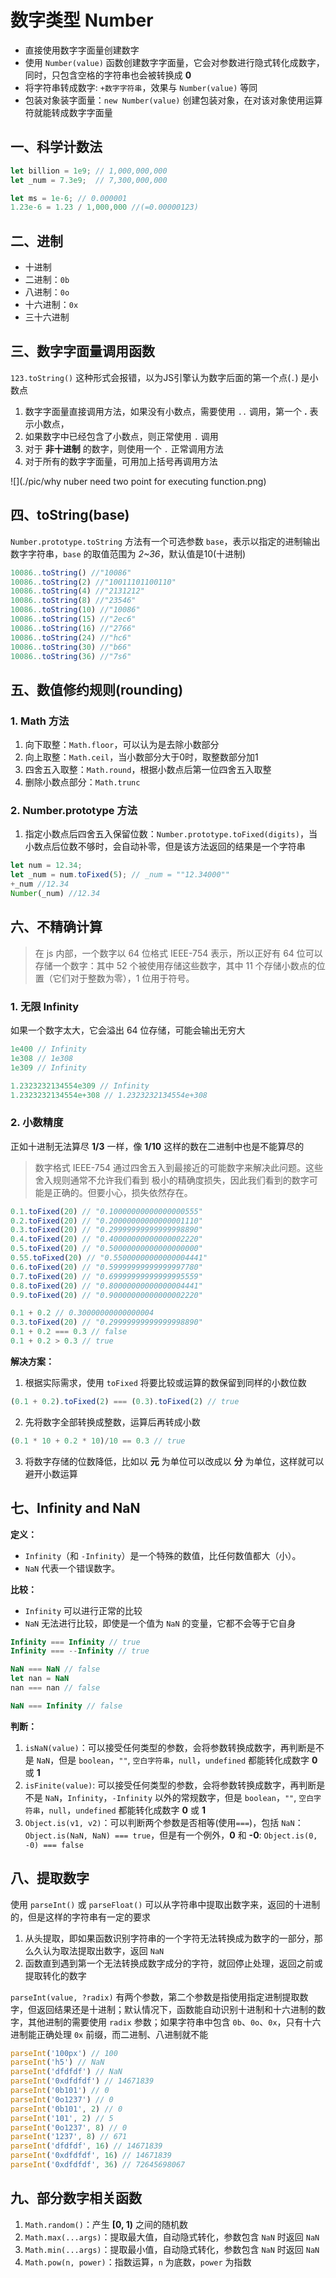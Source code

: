 # 数字类型 Number

- 直接使用数字字面量创建数字
- 使用 `Number(value)` 函数创建数字字面量，它会对参数进行隐式转化成数字，同时，只包含空格的字符串也会被转换成 **0**
- 将字符串转成数字: `+数字字符串`，效果与 `Number(value)` 等同
- 包装对象装字面量：`new Number(value)` 创建包装对象，在对该对象使用运算符就能转成数字字面量

## 一、科学计数法
```javascript
let billion = 1e9; // 1,000,000,000
let _num = 7.3e9;  // 7,300,000,000

let ms = 1e-6; // 0.000001
1.23e-6 = 1.23 / 1,000,000 //(=0.00000123)
```

## 二、进制
- 十进制
- 二进制：`0b`
- 八进制：`0o`
- 十六进制：`0x`
- 三十六进制

## 三、数字字面量调用函数
`123.toString()` 这种形式会报错，以为JS引擎认为数字后面的第一个点(`.`) 是小数点
1. 数字字面量直接调用方法，如果没有小数点，需要使用 `..` 调用，第一个 **.** 表示小数点，
2. 如果数字中已经包含了小数点，则正常使用 `.` 调用
3. 对于 **非十进制** 的数字，则使用一个 `.` 正常调用方法
4. 对于所有的数字字面量，可用加上括号再调用方法

![](./pic/why nuber need two point for executing function.png)

## 四、toString(base)
`Number.prototype.toString` 方法有一个可选参数 `base`，表示以指定的进制输出数字字符串，`base` 的取值范围为 *2~36*，默认值是10(十进制)

```javascript
10086..toString() //"10086"
10086..toString(2) //"10011101100110"
10086..toString(4) //"2131212"
10086..toString(8) //"23546"
10086..toString(10) //"10086"
10086..toString(15) //"2ec6"
10086..toString(16) //"2766"
10086..toString(24) //"hc6"
10086..toString(30) //"b66"
10086..toString(36) //"7s6"
```

## 五、数值修约规则(rounding)
### 1. Math 方法
1. 向下取整：`Math.floor`，可以认为是去除小数部分
2. 向上取整：`Math.ceil`，当小数部分大于0时，取整数部分加1
3. 四舍五入取整：`Math.round`，根据小数点后第一位四舍五入取整
4. 删除小数点部分：`Math.trunc`

### 2. Number.prototype 方法
1. 指定小数点后四舍五入保留位数：`Number.prototype.toFixed(digits)`，当小数点后位数不够时，会自动补零，但是该方法返回的结果是一个字符串
```javascript
let num = 12.34;
let _num = num.toFixed(5); // _num = ""12.34000""
+_num //12.34
Number(_num) //12.34
```

## 六、不精确计算
> 在 js 内部，一个数字以 64 位格式 IEEE-754 表示，所以正好有 64 位可以存储一个数字：其中 52 个被使用存储这些数字，其中 11 个存储小数点的位置（它们对于整数为零），1 位用于符号。

### 1. 无限 Infinity
如果一个数字太大，它会溢出 64 位存储，可能会输出无穷大
```javascript
1e400 // Infinity
1e308 // 1e308
1e309 // Infinity

1.2323232134554e309 // Infinity
1.2323232134554e+308 // 1.2323232134554e+308
```

### 2. 小数精度
正如十进制无法算尽 **1/3** 一样，像 **1/10** 这样的数在二进制中也是不能算尽的

> 数字格式 IEEE-754 通过四舍五入到最接近的可能数字来解决此问题。这些舍入规则通常不允许我们看到 极小的精确度损失，因此我们看到的数字可能是正确的。但要小心，损失依然存在。

```javascript
0.1.toFixed(20) // "0.10000000000000000555"
0.2.toFixed(20) // "0.20000000000000001110"
0.3.toFixed(20) // "0.29999999999999998890"
0.4.toFixed(20) // "0.40000000000000002220"
0.5.toFixed(20) // "0.50000000000000000000"
0.55.toFixed(20) // "0.55000000000000004441"
0.6.toFixed(20) // "0.59999999999999997780"
0.7.toFixed(20) // "0.69999999999999995559"
0.8.toFixed(20) // "0.80000000000000004441"
0.9.toFixed(20) // "0.90000000000000002220"

0.1 + 0.2 // 0.30000000000000004
0.3.toFixed(20) // "0.29999999999999998890"
0.1 + 0.2 === 0.3 // false
0.1 + 0.2 > 0.3 // true
```
**解决方案：**
1. 根据实际需求，使用 `toFixed` 将要比较或运算的数保留到同样的小数位数
```javascript
(0.1 + 0.2).toFixed(2) === (0.3).toFixed(2) // true
```
2. 先将数字全部转换成整数，运算后再转成小数
```javascript
(0.1 * 10 + 0.2 * 10)/10 == 0.3 // true
```
3. 将数字存储的位数降低，比如以 **元** 为单位可以改成以 **分** 为单位，这样就可以避开小数运算

## 七、Infinity and NaN
**定义：**
- `Infinity`（和 `-Infinity`）是一个特殊的数值，比任何数值都大（小）。
- `NaN` 代表一个错误数字。

**比较：**
- `Infinity` 可以进行正常的比较
- `NaN` 无法进行比较，即使是一个值为 `NaN` 的变量，它都不会等于它自身

```javascript
Infinity === Infinity // true
Infinity === --Infinity // true

NaN === NaN // false
let nan = NaN
nan === nan // false

NaN === Infinity // false
```

**判断：**
1. `isNaN(value)`：可以接受任何类型的参数，会将参数转换成数字，再判断是不是 `NaN`，但是 `boolean`，`""`, `空白字符串`，`null`，`undefined` 都能转化成数字 **0** 或 **1**
2. `isFinite(value)`: 可以接受任何类型的参数，会将参数转换成数字，再判断是不是 `NaN`，`Infinity`，`-Infinity` 以外的常规数字，但是 `boolean`，`""`, `空白字符串`，`null`，`undefined` 都能转化成数字 **0** 或 **1**
3. `Object.is(v1, v2)`：可以判断两个参数是否相等(使用`===`)，包括 `NaN`：`Object.is(NaN, NaN) === true`，但是有一个例外，**0** 和 **-0**: `Object.is(0, -0) === false`

## 八、提取数字
使用 `parseInt()` 或 `parseFloat()` 可以从字符串中提取出数字来，返回的十进制的，但是这样的字符串有一定的要求
1. 从头提取，即如果函数识别字符串的一个字符无法转换成为数字的一部分，那么久认为取法提取出数字，返回 `NaN`
2. 函数直到遇到第一个无法转换成数字成分的字符，就回停止处理，返回之前或提取转化的数字

`parseInt(value, ?radix)` 有两个参数，第二个参数是指使用指定进制提取数字，但返回结果还是十进制；默认情况下，函数能自动识别十进制和十六进制的数字，其他进制的需要使用 `radix` 参数；如果字符串中包含 `0b`、`0o`、`0x`，只有十六进制能正确处理 `0x` 前缀，而二进制、八进制就不能
```javascript
parseInt('100px') // 100
parseInt('h5') // NaN
parseInt('dfdfdf') // NaN
parseInt('0xdfdfdf') // 14671839
parseInt('0b101') // 0
parseInt('0o1237') // 0
parseInt('0b101', 2) // 0
parseInt('101', 2) // 5
parseInt('0o1237', 8) // 0
parseInt('1237', 8) // 671
parseInt('dfdfdf', 16) // 14671839
parseInt('0xdfdfdf', 16) // 14671839
parseInt('0xdfdfdf', 36) // 72645698067
```

## 九、部分数字相关函数
1. `Math.random()`：产生 **[0, 1)** 之间的随机数
2. `Math.max(...args)`：提取最大值，自动隐式转化，参数包含 `NaN` 时返回 `NaN`
3. `Math.min(...args)`：提取最小值，自动隐式转化，参数包含 `NaN` 时返回 `NaN`
4. `Math.pow(n, power)`：指数运算，`n` 为底数，`power` 为指数
